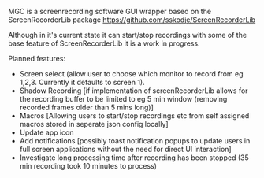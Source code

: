 MGC is a screenrecording software GUI wrapper based on the ScreenRecorderLib package https://github.com/sskodje/ScreenRecorderLib

Although in it's current state it can start/stop recordings with some of the base feature of ScreenRecorderLib it is a work in progress.

Planned features:
- Screen select (allow user to choose which monitor to record from eg 1,2,3. Currently it defaults to screen 1).
- Shadow Recording [if implementation of screenRecorderLib allows for the recording buffer to be limited to eg 5 min window (removing recorded frames older than 5 mins long)]
- Macros [Allowing users to start/stop recordings etc from self assigned macros stored in seperate json config locally]
- Update app icon
- Add notifications [possibly toast notification popups to update users in full screen applications without the need for direct UI interaction]
- Investigate long processing time after recording has been stopped (35 min recording took 10 minutes to process)
